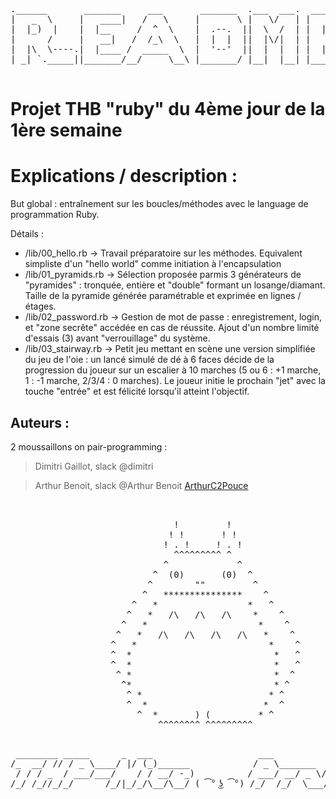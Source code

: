 <pre>
.______       _______     ___       _______  .___  ___.  _______ 
|   _  \     |   ____|   /   \     |       \ |   \/   | |   ____|
|  |_)  |    |  |__     /  ^  \    |  .--.  ||  \  /  | |  |__   
|      /     |   __|   /  /_\  \   |  |  |  ||  |\/|  | |   __|  
|  |\  \----.|  |____ /  _____  \  |  '--'  ||  |  |  | |  |____ 
| _| `._____||_______/__/     \__\ |_______/ |__|  |__| |_______|
                                                                 
</pre>

# Projet THB "ruby" du 4ème jour de la 1ère semaine



# Explications / description :

But global : entraînement sur les boucles/méthodes avec le language de programmation Ruby.

Détails :
* /lib/00_hello.rb  ->  Travail préparatoire sur les méthodes. Equivalent simpliste d'un "hello world" comme initiation à l'encapsulation
* /lib/01_pyramids.rb  ->  Sélection proposée parmis 3 générateurs de "pyramides" : tronquée, entière et "double" formant un losange/diamant. Taille de la pyramide générée paramétrable et exprimée en lignes / étages.
* /lib/02_password.rb  ->  Gestion de mot de passe : enregistrement, login, et "zone secrête" accédée en cas de réussite. Ajout d'un nombre limité d'essais (3) avant "verrouillage" du système.
* /lib/03_stairway.rb  ->  Petit jeu mettant en scène une version simplifiée du jeu de l'oie : un lancé simulé de dé à 6 faces décide de la progression du joueur sur un escalier à 10 marches (5 ou 6 : +1 marche, 1 : -1 marche, 2/3/4 : 0 marches). Le joueur initie le prochain "jet" avec la touche "entrée" et est félicité lorsqu'il atteint l'objectif.

## Auteurs :
2 moussaillons on pair-programming :

> Dimitri Gaillot, slack @dimitri

> Arthur Benoit, slack @Arthur Benoit [ArthurC2Pouce](https://github.com/ArthurC2Pouce)



<pre>


                               !         !          
                              ! !       ! !          
                             ! . !     ! . !          
                               ^^^^^^^^^ ^            
                             ^             ^          
                           ^  (0)       (0)  ^       
                          ^        ""         ^       
                         ^   ***************    ^     
                       ^   *                 *   ^    
                      ^   *   /\   /\   /\    *    ^   
                     ^   *                     *    ^
                    ^   *   /\   /\   /\   /\   *    ^
                   ^   *                         *    ^
                   ^  *                           *   ^
                   ^  *                           *   ^
                    ^ *                           *  ^  
                     ^*                           * ^ 
                      ^ *                        * ^
                      ^  *                      *  ^
                        ^  *       ) (         * ^
                            ^^^^^^^^ ^^^^^^^^^ 

</pre>
<pre>
 ________ _____      _  ___                    ___              __         __  _         
/_  __/ // / _ \____/ |/ (_)______            / _ \_______  ___/ /_ ______/ /_(_)__  ___ 
 / / / _  / ___/___/    / / __/ -_)          / ___/ __/ _ \/ _  / // / __/ __/ / _ \/ _ \
/_/ /_//_/_/      /_/|_/_/\__/\__/ ( ͡° ͜ʖ ͡°) /_/  /_/  \___/\_,_/\_,_/\__/\__/_/\___/_//_/
</pre>
                     
